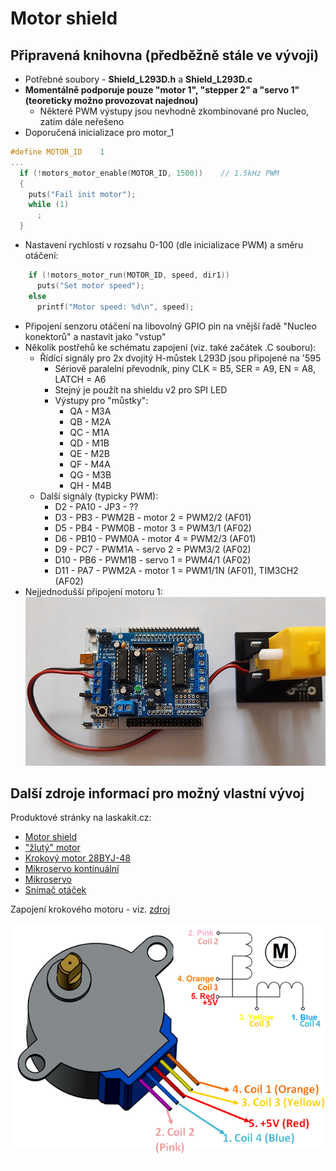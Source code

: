 # Motor shield

## Připravená knihovna (předběžně stále ve vývoji)
* Potřebné soubory - **Shield_L293D.h** a **Shield_L293D.c**
* **Momentálně podporuje pouze "motor 1", "stepper 2" a "servo 1" (teoreticky možno provozovat najednou)**
  * Některé PWM výstupy jsou nevhodně zkombinované pro Nucleo, zatím dále neřešeno
* Doporučená inicializace pro motor_1
```C++
#define MOTOR_ID    1
...
  if (!motors_motor_enable(MOTOR_ID, 1500))    // 1.5kHz PWM
  {
    puts("Fail init motor");
    while (1)
      ;
  }
```
* Nastavení rychlosti v rozsahu 0-100 (dle inicializace PWM) a směru otáčení:
```C++
    if (!motors_motor_run(MOTOR_ID, speed, dir1))
      puts("Set motor speed");
    else
      printf("Motor speed: %d\n", speed);
```
* Připojení senzoru otáčení na libovolný GPIO pin na vnější řadě "Nucleo konektorů" a nastavit jako "vstup"
* Několik postřehů ke schématu zapojení (viz. také začátek .C souboru):
  * Řídící signály pro 2x dvojitý H-můstek L293D jsou připojené na '595
    * Sériově paralelní převodník, piny CLK = B5, SER = A9, EN = A8, LATCH = A6
    * Stejný je použít na shieldu v2 pro SPI LED
    * Výstupy pro "můstky":
      * QA - M3A
      * QB - M2A
      * QC - M1A
      * QD - M1B
      * QE - M2B
      * QF - M4A
      * QG - M3B
      * QH - M4B
  * Další signály (typicky PWM):
    * D2 - PA10 - JP3 - ??
    * D3 - PB3 - PWM2B - motor 2 = PWM2/2 (AF01)
    * D5 - PB4 - PWM0B - motor 3 = PWM3/1 (AF02)
    * D6 - PB10 - PWM0A - motor 4 = PWM2/3 (AF01)
    * D9 - PC7 - PWM1A - servo 2 = PWM3/2 (AF02)
    * D10 - PB6 - PWM1B - servo 1 = PWM4/1 (AF02)
    * D11 - PA7 - PWM2A - motor 1 = PWM1/1N (AF01), TIM3CH2 (AF02)
* Nejjednodušší připojení motoru 1:
![Motor 1](./motorr_1_to_shield.jpg)

## Další zdroje informací pro možný vlastní vývoj
Produktové stránky na laskakit.cz:
* [Motor shield](https://www.laskakit.cz/arduino-4-kanalovy-motor-driver-shield-l293d/)
* ["žlutý" motor](https://www.laskakit.cz/tt-motor-s-prevodovkou-plastove-prevody/)
* [Krokový motor 28BYJ-48](https://www.laskakit.cz/krokovy-motor-28byj-48/)
* [Mikroservo kontinuální](https://www.laskakit.cz/plastove-micro-servo-sg90-9g--kontinualni/)
* [Mikroservo](https://www.laskakit.cz/plastove-micro-servo-sg90-9g--180/)
* [Snímač otáček](https://www.laskakit.cz/fotoelektricky-snimac-otacek/)

Zapojení krokového motoru - viz. [zdroj](https://components101.com/motors/28byj-48-stepper-motor)

![Stepper Wiring](./28BYJ-48-Pinout-Wirings.png)
